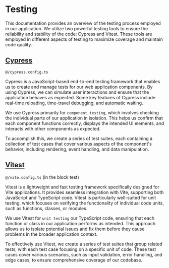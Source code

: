 # Testing

This documentation provides an overview of the testing process employed in our application. We utilize two powerful testing tools to ensure the reliability and stability of the code: Cypress and Vitest. These tools are employed in different aspects of testing to maximize coverage and maintain code quality.

## [Cypress](https://www.cypress.io/)

`@/cypress.config.ts`

Cypress is a JavaScript-based end-to-end testing framework that enables us to create and manage tests for our web application components. By using Cypress, we can simulate user interactions and ensure that the application behaves as expected. Some key features of Cypress include real-time reloading, time-travel debugging, and automatic waiting.

We use Cypress primarily for `component testing`, which involves checking the individual parts of our application in isolation. This helps us confirm that each component functions correctly, displays the intended UI elements, and interacts with other components as expected.

To accomplish this, we create a series of test suites, each containing a collection of test cases that cover various aspects of the component's behavior, including rendering, event handling, and data manipulation.

## [Vitest](https://vitest.dev/)

`@/vite.config.ts` (in the block test)

Vitest is a lightweight and fast testing framework specifically designed for Vite applications. It provides seamless integration with Vite, supporting both JavaScript and TypeScript code. Vitest is particularly well-suited for unit testing, which focuses on verifying the functionality of individual code units, such as functions, classes, or modules.

We use Vitest for `unit testing` our TypeScript code, ensuring that each function or class in our application performs as intended. This approach allows us to isolate potential issues and fix them before they cause problems in the broader application context.

To effectively use Vitest, we create a series of test suites that group related tests, with each test case focusing on a specific unit of code. These test cases cover various scenarios, such as input validation, error handling, and edge cases, to ensure comprehensive coverage of our codebase.

